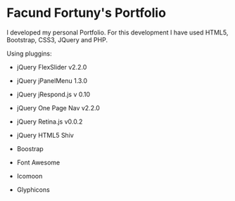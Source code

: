 Facund Fortuny's Portfolio
=============

I developed my personal Portfolio. For this development I have used HTML5, Bootstrap, CSS3, JQuery and PHP.

Using pluggins:

- jQuery FlexSlider v2.2.0

- jQuery jPanelMenu 1.3.0

- jQuery jRespond.js v 0.10 

- jQuery One Page Nav v2.2.0

- jQuery Retina.js v0.0.2 

- jQuery HTML5 Shiv 

- Boostrap

- Font Awesome

- Icomoon

- Glyphicons
